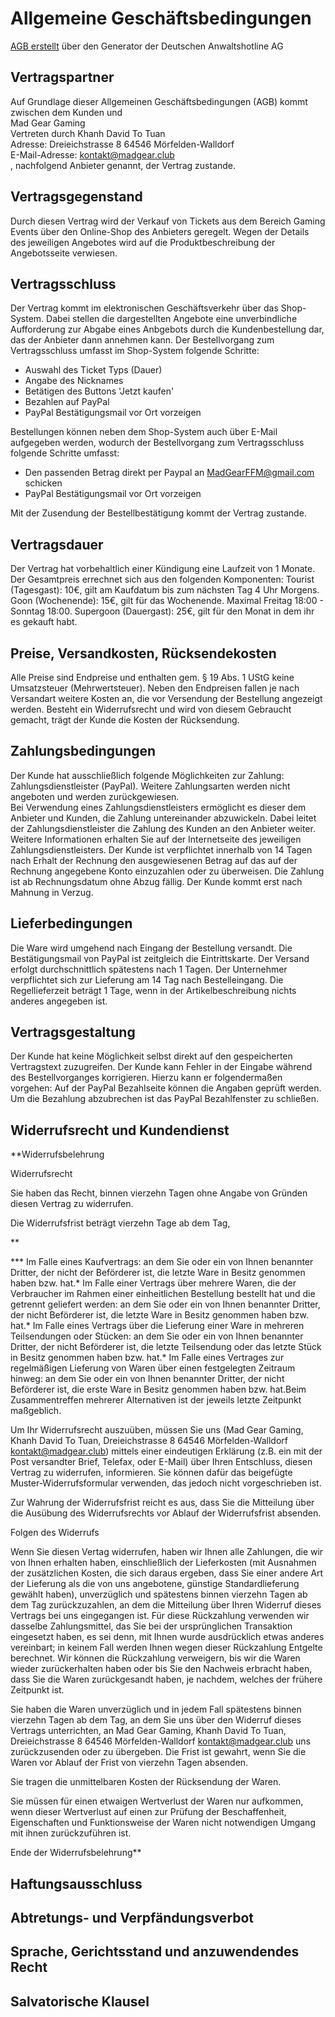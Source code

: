 # Allgemeine Geschäftsbedingungen

[AGB erstellt](http://www.deutsche-anwaltshotline.de/recht-auf-ihrer-website/agb-generator) über den Generator der Deutschen Anwaltshotline AG  

## Vertragspartner

Auf Grundlage dieser Allgemeinen Geschäftsbedingungen (AGB) kommt zwischen dem Kunden und  
Mad Gear Gaming  
Vertreten durch Khanh David To Tuan  
Adresse: Dreieichstrasse 8 64546 Mörfelden-Walldorf  
E-Mail-Adresse: kontakt@madgear.club  
, nachfolgend Anbieter genannt, der Vertrag zustande.

## Vertragsgegenstand

Durch diesen Vertrag wird der Verkauf von Tickets aus dem Bereich Gaming Events über den Online-Shop des Anbieters geregelt. Wegen der Details des jeweiligen Angebotes wird auf die Produktbeschreibung der Angebotsseite verwiesen.

## Vertragsschluss

Der Vertrag kommt im elektronischen Geschäftsverkehr über das Shop-System. Dabei stellen die dargestellten Angebote eine unverbindliche Aufforderung zur Abgabe eines Anbgebots durch die Kundenbestellung dar, das der Anbieter dann annehmen kann. Der Bestellvorgang zum Vertragsschluss umfasst im Shop-System folgende Schritte:
*   Auswahl des Ticket Typs (Dauer)
*   Angabe des Nicknames
*   Betätigen des Buttons 'Jetzt kaufen'
*   Bezahlen auf PayPal
*   PayPal Bestätigungsmail vor Ort vorzeigen

Bestellungen können neben dem Shop-System auch über E-Mail aufgegeben werden, wodurch der Bestellvorgang zum Vertragsschluss folgende Schritte umfasst:
*   Den passenden Betrag direkt per Paypal an MadGearFFM@gmail.com schicken
*   PayPal Bestätigungsmail vor Ort vorzeigen

Mit der Zusendung der Bestellbestätigung kommt der Vertrag zustande.

## Vertragsdauer

Der Vertrag hat vorbehaltlich einer Kündigung eine Laufzeit von 1 Monate. Der Gesamtpreis errechnet sich aus den folgenden Komponenten: Tourist (Tagesgast): 10€, gilt am Kaufdatum bis zum nächsten Tag 4 Uhr Morgens. Goon (Wochenende): 15€, gilt für das Wochenende. Maximal Freitag 18:00 - Sonntag 18:00. Supergoon (Dauergast): 25€, gilt für den Monat in dem ihr es gekauft habt.

## Preise, Versandkosten, Rücksendekosten

Alle Preise sind Endpreise und enthalten gem. § 19 Abs. 1 UStG keine Umsatzsteuer (Mehrwertsteuer). Neben den Endpreisen fallen je nach Versandart weitere Kosten an, die vor Versendung der Bestellung angezeigt werden. Besteht ein Widerrufsrecht und wird von diesem Gebraucht gemacht, trägt der Kunde die Kosten der Rücksendung.

## Zahlungsbedingungen

Der Kunde hat ausschließlich folgende Möglichkeiten zur Zahlung: Zahlungsdienstleister (PayPal). Weitere Zahlungsarten werden nicht angeboten und werden zurückgewiesen.  
Bei Verwendung eines Zahlungsdienstleisters ermöglicht es dieser dem Anbieter und Kunden, die Zahlung untereinander abzuwickeln. Dabei leitet der Zahlungsdienstleister die Zahlung des Kunden an den Anbieter weiter. Weitere Informationen erhalten Sie auf der Internetseite des jeweiligen Zahlungsdienstleisters. Der Kunde ist verpflichtet innerhalb von 14 Tagen nach Erhalt der Rechnung den ausgewiesenen Betrag auf das auf der Rechnung angegebene Konto einzuzahlen oder zu überweisen. Die Zahlung ist ab Rechnungsdatum ohne Abzug fällig. Der Kunde kommt erst nach Mahnung in Verzug.

## Lieferbedingungen

Die Ware wird umgehend nach Eingang der Bestellung versandt. Die Bestätigungsmail von PayPal ist zeitgleich die Eintrittskarte. Der Versand erfolgt durchschnittlich spätestens nach 1 Tagen. Der Unternehmer verpflichtet sich zur Lieferung am 14 Tag nach Bestelleingang. Die Regellieferzeit beträgt 1 Tage, wenn in der Artikelbeschreibung nichts anderes angegeben ist.

## Vertragsgestaltung

Der Kunde hat keine Möglichkeit selbst direkt auf den gespeicherten Vertragstext zuzugreifen. Der Kunde kann Fehler in der Eingabe während des Bestellvorganges korrigieren. Hierzu kann er folgendermaßen vorgehen: Auf der PayPal Bezahlseite können die Angaben geprüft werden. Um die Bezahlung abzubrechen ist das PayPal Bezahlfenster zu schließen.

## Widerrufsrecht und Kundendienst

**Widerrufsbelehrung  

Widerrufsrecht  

Sie haben das Recht, binnen vierzehn Tagen ohne Angabe von Gründen diesen Vertrag zu widerrufen.  

Die Widerrufsfrist beträgt vierzehn Tage ab dem Tag,  

**

***   Im Falle eines Kaufvertrags: an dem Sie oder ein von Ihnen benannter Dritter, der nicht der Beförderer ist, die letzte Ware in Besitz genommen haben bzw. hat.*   Im Falle einer Vertrags über mehrere Waren, die der Verbraucher im Rahmen einer einheitlichen Bestellung bestellt hat und die getrennt geliefert werden: an dem Sie oder ein von Ihnen benannter Dritter, der nicht Beförderer ist, die letzte Ware in Besitz genommen haben bzw. hat.*   Im Falle eines Vertrags über die Lieferung einer Ware in mehreren Teilsendungen oder Stücken: an dem Sie oder ein von Ihnen benannter Dritter, der nicht Beförderer ist, die letzte Teilsendung oder das letzte Stück in Besitz genommen haben bzw. hat.*   Im Falle eines Vertrages zur regelmäßigen Lieferung von Waren über einen festgelegten Zeitraum hinweg: an dem Sie oder ein von Ihnen benannter Dritter, der nicht Beförderer ist, die erste Ware in Besitz genommen haben bzw. hat.Beim Zusammentreffen mehrerer Alternativen ist der jeweils letzte Zeitpunkt maßgeblich.  

Um Ihr Widerrufsrecht auszuüben, müssen Sie uns (Mad Gear Gaming, Khanh David To Tuan, Dreieichstrasse 8 64546 Mörfelden-Walldorf kontakt@madgear.club) mittels einer eindeutigen Erklärung (z.B. ein mit der Post versandter Brief, Telefax, oder E-Mail) über Ihren Entschluss, diesen Vertrag zu widerrufen, informieren. Sie können dafür das beigefügte Muster-Widerrufsformular verwenden, das jedoch nicht vorgeschrieben ist.  

Zur Wahrung der Widerrufsfrist reicht es aus, dass Sie die Mitteilung über die Ausübung des Widerrufsrechts vor Ablauf der Widerrufsfrist absenden.  

Folgen des Widerrufs  

Wenn Sie diesen Vertag widerrufen, haben wir Ihnen alle Zahlungen, die wir von Ihnen erhalten haben, einschließlich der Lieferkosten (mit Ausnahmen der zusätzlichen Kosten, die sich daraus ergeben, dass Sie einer andere Art der Lieferung als die von uns angebotene, günstige Standardlieferung gewählt haben), unverzüglich und spätestens binnen vierzehn Tagen ab dem Tag zurückzuzahlen, an dem die Mitteilung über Ihren Widerruf dieses Vertrags bei uns eingegangen ist. Für diese Rückzahlung verwenden wir dasselbe Zahlungsmittel, das Sie bei der ursprünglichen Transaktion eingesetzt haben, es sei denn, mit Ihnen wurde ausdrücklich etwas anderes vereinbart; in keinem Fall werden Ihnen wegen dieser Rückzahlung Entgelte berechnet. Wir können die Rückzahlung verweigern, bis wir die Waren wieder zurückerhalten haben oder bis Sie den Nachweis erbracht haben, dass Sie die Waren zurückgesandt haben, je nachdem, welches der frühere Zeitpunkt ist.  

Sie haben die Waren unverzüglich und in jedem Fall spätestens binnen vierzehn Tagen ab dem Tag, an dem Sie uns über den Widerruf dieses Vertrags unterrichten, an Mad Gear Gaming, Khanh David To Tuan, Dreieichstrasse 8 64546 Mörfelden-Walldorf kontakt@madgear.club uns zurückzusenden oder zu übergeben. Die Frist ist gewahrt, wenn Sie die Waren vor Ablauf der Frist von vierzehn Tagen absenden.  

Sie tragen die unmittelbaren Kosten der Rücksendung der Waren.  

Sie müssen für einen etwaigen Wertverlust der Waren nur aufkommen, wenn dieser Wertverlust auf einen zur Prüfung der Beschaffenheit, Eigenschaften und Funktionsweise der Waren nicht notwendigen Umgang mit ihnen zurückzuführen ist.  

Ende der Widerrufsbelehrung**

## Haftungsausschluss

## Abtretungs- und Verpfändungsverbot

## Sprache, Gerichtsstand und anzuwendendes Recht

## Salvatorische Klausel
